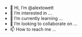 - 👋 Hi, I’m @alextowett
- 👀 I’m interested in ...
- 🌱 I’m currently learning ...
- 💞️ I’m looking to collaborate on ...
- 📫 How to reach me ...

<!---
alextowett/alextowett is a ✨ special ✨ repository because its `README.md` (this file) appears on your GitHub profile.
You can click the Preview link to take a look at your changes.
--->
